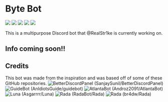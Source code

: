 # Byte Bot
![](https://img.shields.io/badge/Made%20by-Thandi%20M-blue) ![](https://img.shields.io/github/issues/RealStr1ke/Byte) ![](https://img.shields.io/github/forks/RealStr1ke/Byte) ![](https://img.shields.io/github/stars/RealStr1ke/Byte) ![](https://img.shields.io/github/license/RealStr1ke/Byte) 

This is a multipurpose Discord bot that @RealStr1ke is currently working on. 

## Info coming soon!!

## Credits
This bot was made from the inspiration and was based off of some of these GitHub repositories.
![BetterDiscordPanel (SanjaySunil/BetterDiscordPanel)](https://github.com/SanjaySunil/BetterDiscordPanel)
![GuideBot (AnIdiotsGuide/guidebot)](https://github.com/AnIdiotsGuide/guidebot)
![AtlantaBot (Androz2091/AtlantaBot)](https://github.com/Androz2091/AtlantaBot)
![Luna (Asgarrrr/Luna)](https://github.com/Asgarrrr/Luna)
![Rada (RadaBot/Rada)](https://github.com/RadaBot/Rada)
![Rada (br4dw/Rada)](https://github.com/br4dw/Rada)